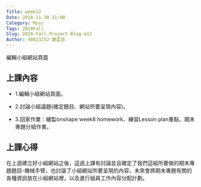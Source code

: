 ```yaml
---
Title: week12
Date: 2018-11-30 11:00
Category: Misc
Tags: 2018Fall
Slug: 2018-Fall-Project-Blog-w12
Author: 40423252-謝孟哲
---
```


編輯小組網站頁面

<!-- PELICAN_END_SUMMARY -->

上課內容
----
* 1.編輯小組網站頁面。

* 2.討論小組議題(確定題目、網站所要呈現內容)。

* 3.回家作業：繪製onshape week8 homework、練習Lesson plan重點、期末專題分組作業。


上課心得
----
在上週建立好小組網站之後，這週上課有討論並且確定了我們這組所要做的期末專題題目-機械手臂，也討論了小組網站所要呈現的內容，未來會將期末專題有關的各種資訊放在小組網站裡，以及進行組員工作內容分配計劃。